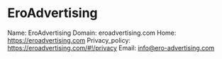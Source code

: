 
# EroAdvertising

Name: EroAdvertising
Domain: eroadvertising.com
Home: https://eroadvertising.com
Privacy_policy: https://eroadvertising.com/#!/privacy
Email: info@ero-advertising.com
